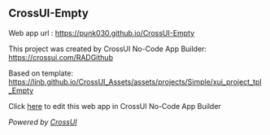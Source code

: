 ## CrossUI-Empty
Web app url : https://punk030.github.io/CrossUI-Empty

This project was created by CrossUI No-Code App Builder: https://crossui.com/RADGithub

Based on template: https://linb.github.io/CrossUI_Assets/assets/projects/Simple/xui_project_tpl_Empty

Click [here](https://crossui.com/RADGithub/#!from=github&owner=punk030&repo=CrossUI-Empty) to edit this web app in CrossUI No-Code App Builder

<i>Powered by [CrossUI](https://crossui.com)</i>
